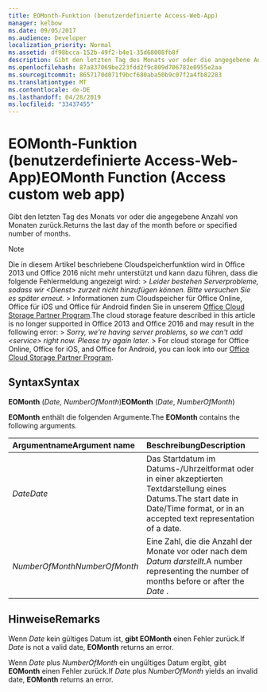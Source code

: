 ```yaml
---
title: EOMonth-Funktion (benutzerdefinierte Access-Web-App)
manager: kelbow
ms.date: 09/05/2017
ms.audience: Developer
localization_priority: Normal
ms.assetid: df98bcca-152b-49f2-b4e1-35d68008fb8f
description: Gibt den letzten Tag des Monats vor oder die angegebene Anzahl von Monaten zurück.
ms.openlocfilehash: 87a837069be223fdd2f9c809d706782e0955e2aa
ms.sourcegitcommit: 8657170d071f9bcf680aba50b9c07f2a4fb82283
ms.translationtype: MT
ms.contentlocale: de-DE
ms.lasthandoff: 04/28/2019
ms.locfileid: "33437455"
---
```

# <a name="eomonth-function-access-custom-web-app"></a><span data-ttu-id="7121e-103">EOMonth-Funktion (benutzerdefinierte Access-Web-App)</span><span class="sxs-lookup"><span data-stu-id="7121e-103">EOMonth Function (Access custom web app)</span></span>

<span data-ttu-id="7121e-104">Gibt den letzten Tag des Monats vor oder die angegebene Anzahl von Monaten zurück.</span><span class="sxs-lookup"><span data-stu-id="7121e-104">Returns the last day of the month before or specified number of months.</span></span>
  
> [!NOTE]
> <span data-ttu-id="7121e-p101">Die in diesem Artikel beschriebene Cloudspeicherfunktion wird in Office 2013 und Office 2016 nicht mehr unterstützt und kann dazu führen, dass die folgende Fehlermeldung angezeigt wird: >  *Leider bestehen Serverprobleme, sodass wir \<Dienst\> zurzeit nicht hinzufügen können. Bitte versuchen Sie es später erneut.* > Informationen zum Cloudspeicher für Office Online, Office für iOS und Office für Android finden Sie in unserem [Office Cloud Storage Partner Program](https://dev.office.com/programs/officecloudstorage).</span><span class="sxs-lookup"><span data-stu-id="7121e-p101">The cloud storage feature described in this article is no longer supported in Office 2013 and Office 2016 and may result in the following error: >  *Sorry, we're having server problems, so we can't add \<service\> right now. Please try again later.* > For cloud storage for Office Online, Office for iOS, and Office for Android, you can look into our [Office Cloud Storage Partner Program](https://dev.office.com/programs/officecloudstorage).</span></span> 
  
## <a name="syntax"></a><span data-ttu-id="7121e-107">Syntax</span><span class="sxs-lookup"><span data-stu-id="7121e-107">Syntax</span></span>

 <span data-ttu-id="7121e-108">**EOMonth** (*Date*, *NumberOfMonth*)</span><span class="sxs-lookup"><span data-stu-id="7121e-108">**EOMonth** (*Date*, *NumberOfMonth*)</span></span> 
  
<span data-ttu-id="7121e-109">**EOMonth** enthält die folgenden Argumente.</span><span class="sxs-lookup"><span data-stu-id="7121e-109">The **EOMonth** contains the following arguments.</span></span> 
  
|<span data-ttu-id="7121e-110">**Argumentname**</span><span class="sxs-lookup"><span data-stu-id="7121e-110">**Argument name**</span></span>|<span data-ttu-id="7121e-111">**Beschreibung**</span><span class="sxs-lookup"><span data-stu-id="7121e-111">**Description**</span></span>|
|:-----|:-----|
| <span data-ttu-id="7121e-112">*Date*</span><span class="sxs-lookup"><span data-stu-id="7121e-112">*Date*</span></span>  <br/> |<span data-ttu-id="7121e-113">Das Startdatum im Datums-/Uhrzeitformat oder in einer akzeptierten Textdarstellung eines Datums.</span><span class="sxs-lookup"><span data-stu-id="7121e-113">The start date in Date/Time format, or in an accepted text representation of a date.</span></span>  <br/> |
| <span data-ttu-id="7121e-114">*NumberOfMonth*</span><span class="sxs-lookup"><span data-stu-id="7121e-114">*NumberOfMonth*</span></span>  <br/> |<span data-ttu-id="7121e-115">Eine Zahl, die die Anzahl der Monate vor oder nach dem *Datum darstellt.*</span><span class="sxs-lookup"><span data-stu-id="7121e-115">A number representing the number of months before or after the  *Date*  .</span></span>  <br/> |
   
## <a name="remarks"></a><span data-ttu-id="7121e-116">Hinweise</span><span class="sxs-lookup"><span data-stu-id="7121e-116">Remarks</span></span>

<span data-ttu-id="7121e-117">Wenn  *Date*  kein gültiges Datum ist, **gibt EOMonth** einen Fehler zurück.</span><span class="sxs-lookup"><span data-stu-id="7121e-117">If  *Date*  is not a valid date, **EOMonth** returns an error.</span></span> 
  
<span data-ttu-id="7121e-118">Wenn  *Date*  plus  *NumberOfMonth*  ein ungültiges Datum ergibt, gibt **EOMonth** einen Fehler zurück.</span><span class="sxs-lookup"><span data-stu-id="7121e-118">If  *Date*  plus  *NumberOfMonth*  yields an invalid date, **EOMonth** returns an error.</span></span> 
  


